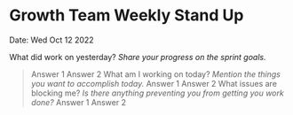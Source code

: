 # **Growth Team Weekly Stand Up**
Date: Wed Oct 12 2022

What did work on yesterday? 
_Share your progress on the sprint goals._
> Answer 1
> Answer 2
What am I working on today? 
_Mention the things you want to accomplish today._
> Answer 1
> Answer 2
What issues are blocking me? 
_Is there anything preventing you from getting you work done?_
> Answer 1
> Answer 2
